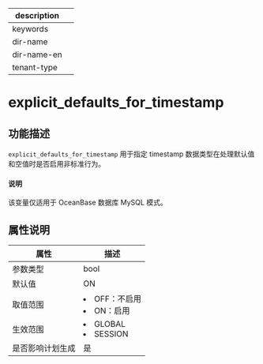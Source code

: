 |description||
|---|---|
|keywords||
|dir-name||
|dir-name-en||
|tenant-type||

# explicit_defaults_for_timestamp

## 功能描述

`explicit_defaults_for_timestamp` 用于指定 timestamp 数据类型在处理默认值和空值时是否启用非标准行为。

<main id="notice" type='explain'>
  <h4>说明</h4>
  <p>该变量仅适用于 OceanBase 数据库 MySQL 模式。</p>
</main>

## 属性说明

|  **属性**  |                                                   **描述**                                                   |
|----------|------------------------------------------------------------------------------------------------------------|
| 参数类型     | bool                    |
| 默认值      | ON                      |
| 取值范围     | <li> OFF：不启用   <li> ON：启用     |
| 生效范围     | <li> GLOBAL   <li> SESSION    |
| 是否影响计划生成 | 是                       |
